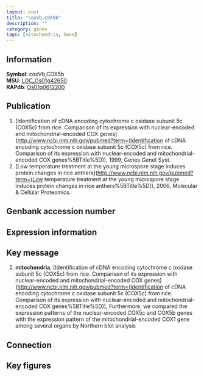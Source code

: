 ```yaml
---
layout: post
title: "coxVb,COX5b"
description: ""
category: genes
tags: [mitochondria, Gene]
---
```


## Information
__Symbol__: coxVb,COX5b  
__MSU__: [LOC_Os01g42650](http://rice.plantbiology.msu.edu/cgi-bin/ORF_infopage.cgi?orf=LOC_Os01g42650)  
__RAPdb__: [Os01g0612200](http://rapdb.dna.affrc.go.jp/viewer/gbrowse_details/irgsp1?name=Os01g0612200)  

## Publication
1. [Identification of cDNA encoding cytochrome c oxidase subunit 5c (COX5c) from rice. Comparison of its expression with nuclear-encoded and mitochondrial-encoded COX genes](http://www.ncbi.nlm.nih.gov/pubmed?term=(Identification of cDNA encoding cytochrome c oxidase subunit 5c (COX5c) from rice. Comparison of its expression with nuclear-encoded and mitochondrial-encoded COX genes%5BTitle%5D)), 1999, Genes Genet Syst.
2. [Low temperature treatment at the young microspore stage induces protein changes in rice anthers](http://www.ncbi.nlm.nih.gov/pubmed?term=(Low temperature treatment at the young microspore stage induces protein changes in rice anthers%5BTitle%5D)), 2006, Molecular & Cellular Proteomics.

## Genbank accession number

## Expression information

## Key message
1. __mitochondria__, [Identification of cDNA encoding cytochrome c oxidase subunit 5c (COX5c) from rice. Comparison of its expression with nuclear-encoded and mitochondrial-encoded COX genes](http://www.ncbi.nlm.nih.gov/pubmed?term=(Identification of cDNA encoding cytochrome c oxidase subunit 5c (COX5c) from rice. Comparison of its expression with nuclear-encoded and mitochondrial-encoded COX genes%5BTitle%5D)),  Furthermore, we compared the expression patterns of the nuclear-encoded COX5c and COX5b genes with the expression pattern of the mitochondrial-encoded COX1 gene among several organs by Northern blot analysis

## Connection

## Key figures


